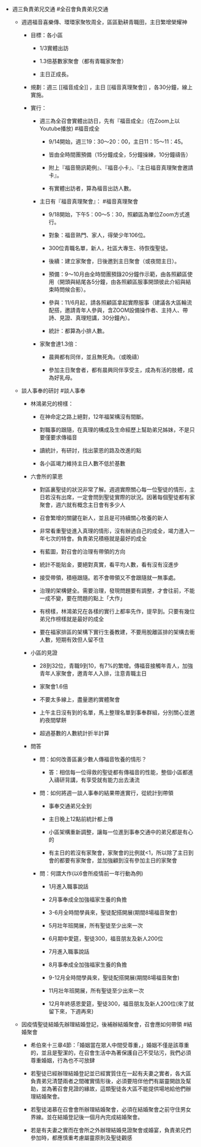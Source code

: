 - 週三負責弟兄交通 #全召會負責弟兄交通
	 - 週週福音喜樂傳、環環家聚牧周全，區區勤耕青職田，主日繁增榮耀神
		 - 目標：各小區
			 - 1/3實體出訪

			 - 1.3倍基數家聚會（都有青職家聚會）

			 - 主日正成長。

		 - 規劃：週三 [[福音成全]] ，主日 [[福音真理聚會]] ，各30分鐘，線上實施。

		 - 實行：
			 - 週三為全召會實體出訪日，先有『福音成全』（在Zoom上以Youtube播放) #福音成全
				 - 9/14開始，週三19：30～20：00，主日11：15～11：45。

				 - 皆由全時間團預備（15分鐘成全，5分鐘操練，10分鐘禱告）

				 - 附上『福音簡訊範例』、『福音小卡』、『主日福音真理聚會邀請卡』。

				 - 有實體出訪者，算為福音出訪人數。

			 - 主日有『福音真理聚會』： #福音真理聚會
				 - 9/18開始，下午5：00～5：30，照顧區為單位Zoom方式進行。

				 - 對象：福音熟門、家人，得榮少年106位。

				 - 300位青職名單，新人，社區大專生、待恢復聖徒。

				 - 後續：建立家聚會，日後邀到主日聚會（或夜間主日）。

				 - 預備：9～10月由全時間團預錄20分鐘作示範，由各照顧區使用（開頭與結尾各5分鐘，由各照顧區服事開頭彼此介紹與結束時問候合影）。

				 - 參與：11/6月起，請各照顧區拿起實際服事（建議各大區輪流配搭，邀請青年人參與，含ZOOM設備操作者、主持人、帶詩、見證、真理短講，30分鐘內）。

				 - 統計：都算為小排人數。

			 - 家聚會達1.3倍：
				 - 晨興都有同伴，並且無死角。（或晚禱）

				 - 參加主日聚會者，都有晨興同伴享受主，成為有活的肢體，成為好乳母。

	 - 談人事奉的研討 #談人事奉
		 - 林鴻弟兄的榜樣：
			 - 在神命定之路上絕對，12年福架構沒有間斷。

			 - 對職事的跟隨，在真理的構成及生命經歷上幫助弟兄姊妹，不是只要僅要求傳福音

			 - 讀統計，有研討，找出蒙恩的路及改進的點

			 - 各小區竭力維持主日人數不低於基數

		 - 六會所的蒙恩
			 - 對區裏聖徒的狀況非常了解。週週實際關心每一位聖徒的情形，主日若沒有出席，一定會問到聖徒實際的狀況。因著每個聖徒都有家聚會，週六就有概念主日會有多少人

			 - 召會繁增的關鍵在新人，並且是可持續關心牧養的新人

			 - 非常看重聖徒進入真理的情形，沒有辦過自己的成全，竭力進入一年七次的特會。負責弟兄積極就是最好的成全

			 - 有藍圖，對召會的治理有帶領的方向

			 - 統計不能貼金，要絕對真實，看平均人數，看有沒有沒進步

			 - 接受帶領，積極跟隨。若不會帶領又不會跟隨就一無事處。

			 - 治理的架構健全。需要治理，發現問題要有調整，才會往前，不能一成不變，要在問題的點上「大作」

			 - 有榜樣，林鴻弟兄在各樣的實行上都率先作，提早到。只要有幾位弟兄作榜樣就是最好的成全

			 - 要在福家排區的架構下實行生養教建，不要用脫離區排的架構去衝人數，短期有效但人留不住

		 - 小區的見證
			 - 28到32位，青職9到10，有7%的繁增。傳福音接觸年青人，加強青年人家聚會，邀青年人入排，注意青職主日

			 - 家聚會1.6倍

			 - 不要太多線上，盡量邀約實體聚會

			 - 上午主日沒有到的名單，馬上整理名單到事奉群組，分別關心並邀約夜間擘餅

			 - 超過基數的人數統計折半計算

		 - 問答
			 - 問：如何改善區裏少數人傳福音牧養的情形？
				 - 答：相信每一位得救的聖徒都有傳福音的性能，整個小區都進入禱研背講，有享受就有能力出去湧流

			 - 問：如何將週一談人事奉的結果帶進實行，從統計到帶領
				 - 事奉交通弟兄全到

				 - 主日晚上12點前統計都上傳

				 - 小區架構重新調整，讓每一位進到事奉交通中的弟兄都是有心的

				 - 有主日的若沒有家聚會，家聚會的比例就<1，所以除了主日到會的都要有家聚會，並加強顧到沒有參加主日的家聚會

			 - 問：何謂大作(以6會所疫情前一年行動為例)
				 - 1月進入職事說話

				 - 2月事奉成全加強福家生養的負擔

				 - 3-6月全時間學員來，聖徒配搭開展(期間8場福音聚會)

				 - 5月壯年班開展，所有聖徒至少出來一次

				 - 6月期中愛筵，聖徒300，福音朋友及新人200位

				 - 7月進入職事說話

				 - 8月事奉成全加強福家生養的負擔

				 - 9-12月全時間學員來，聖徒配搭開展(期間8場福音聚會)

				 - 11月壯年班開展，所有聖徒至少出來一次

				 - 12月年終感恩愛筵，聖徒300，福音朋友及新人200位(來了就留下來，下週再來)

	 - 因疫情聖徒結婚先辦理結婚登記，後補辦結婚聚會，召會應如何帶領 #結婚聚會
		 - 希伯來十三章4節：「婚姻當在眾人中間受尊重，」婚姻不僅是該尊重的，並且是聖潔的，在召會生活中為著保護自己不受玷污，我們必須尊重婚姻，行為也不可放肆

		 - 若聖徒已經辦理結婚登記並已經實質住在一起有夫妻之實者，各大區負責弟兄清楚兩者之間確實情形後，必須要陪伴他們有屬靈開啟及幫助，並為著召會見證的緣故，這類聖徒各大區不能提供場地給他們辦理結婚聚會。

		 - 若聖徒渴慕在召會會所辦理結婚聚會，必須在結婚聚會之前守住男女界線。並在結婚登記後一個月內完成結婚聚會。

		 - 若是有夫妻之實而在會所之外辦理結婚見證聚會或婚宴，負責弟兄們參加時，都應慎重考慮屬靈原則及聖徒觀感

